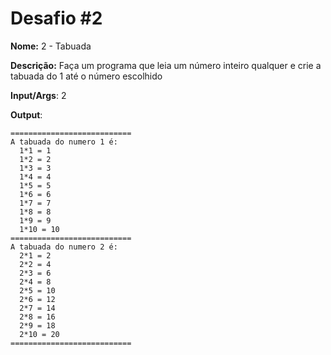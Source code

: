 # Desafio #2

**Nome:** 2 - Tabuada


**Descrição:** Faça um programa que leia um número inteiro qualquer e crie a tabuada do 1 até o número escolhido

**Input/Args**: 2 

**Output**: 

```
===========================
A tabuada do numero 1 é: 
  1*1 = 1
  1*2 = 2
  1*3 = 3
  1*4 = 4
  1*5 = 5
  1*6 = 6
  1*7 = 7
  1*8 = 8
  1*9 = 9
  1*10 = 10
===========================
A tabuada do numero 2 é: 
  2*1 = 2
  2*2 = 4
  2*3 = 6
  2*4 = 8
  2*5 = 10
  2*6 = 12
  2*7 = 14
  2*8 = 16
  2*9 = 18
  2*10 = 20
===========================
```